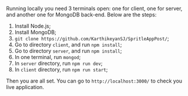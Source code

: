 Running locally you need 3 terminals open: one for client, one for server, and another one for MongoDB back-end. Below are the steps:

1. Install Node.js;
2. Install MongoDB;
3. `git clone https://github.com/KarthikeyanSJ/SpritleAppPost/`;
4. Go to directory `client`, and run `npm install`;
5. Go to directory `server`, and run `npm install`;
6. In one terminal, run `mongod`;
7. In `server` directory, run `npm run dev`;
8. In `client` directory, run `npm run start`;

Then you are all set. You can go to `http://localhost:3000/` to check you live application.

